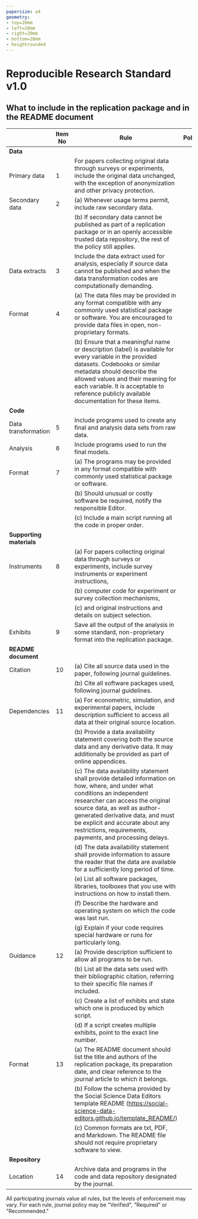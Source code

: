 ```yaml
---
papersize: a4
geometry:
- top=20mm
- left=20mm
- right=20mm
- bottom=20mm
- heightrounded
---
```

# Reproducible Research Standard v1.0
## What to include in the replication package and in the README document


| | Item No | Rule | Policy |
|---|-|-------|-|
| **Data** |
| Primary data | 1 | For papers collecting original data through surveys or experiments, include the original data unchanged, with the exception of anonymization and other privacy protection. | | 
| Secondary data | 2 | (a) Whenever usage terms permit, include raw secondary data. 
| | |(b) If secondary data cannot be published as part of a replication package or in an openly accessible trusted data repository, the rest of the policy still applies. | | 
| Data extracts | 3 | Include the data extract used for analysis, especially if source data cannot be published and when the data transformation codes are computationally demanding. | | 
| Format | 4 | (a) The data files may be provided in any format compatible with any commonly used statistical package or software. You are encouraged to provide data files in open, non-proprietary formats. 
| | |(b) Ensure that a meaningful name or description (label) is available for every variable in the provided datasets. Codebooks or similar metadata should describe the allowed values and their meaning for each variable. It is acceptable to reference publicly available documentation for these items. | | 
| **Code** |
| Data transformation | 5 | Include programs used to create any final and analysis data sets from raw data. | | 
| Analysis | 6 | Include programs used to run the final models. | | 
| Format | 7 | (a) The programs may be provided in any format compatible with commonly used statistical package or software. 
| | |(b) Should unusual or costly software be required, notify the responsible Editor. 
| | |(c) Include a main script running all the code in proper order. | | 
| **Supporting materials** |
| Instruments | 8 | (a) For papers collecting original data through surveys or experiments, include survey instruments or experiment instructions, 
| | |(b) computer code for experiment or survey collection mechanisms, 
| | |(c) and original instructions and details on subject selection. | | 
| Exhibits | 9 | Save all the output of the analysis in some standard, non-proprietary format into the replication package. | | 
| **README document** |
| Citation | 10 | (a) Cite all source data used in the paper, following journal guidelines. 
| | |(b) Cite all software packages used, following journal guidelines. | | 
| Dependencies | 11 | (a) For econometric, simulation, and experimental papers, include description sufficient to access all data at their original source location. 
| | |(b) Provide a data availability statement covering both the source data and any derivative data. It may additionally be provided as part of online appendices. 
| | |(c) The data availability statement shall provide detailed information on how, where, and under what conditions an independent researcher can access the original source data, as well as author-generated derivative data, and must be explicit and accurate about any restrictions, requirements, payments, and processing delays. 
| | |(d) The data availability statement shall provide information to assure the reader that the data are available for a sufficiently long period of time. 
| | |(e) List all software packages, libraries, toolboxes that you use with instructions on how to install them. 
| | |(f) Describe the hardware and operating system on which the code was last run. 
| | |(g) Explain if your code requires special hardware or runs for particularly long. | | 
| Guidance | 12 | (a) Provide description sufficient to allow all programs to be run. 
| | |(b) List all the data sets used with their bibliographic citation, referring to their specific file names if included. 
| | |(c) Create a list of exhibits and state which one is produced by which script. 
| | |(d) If a script creates multiple exhibits, point to the exact line number. | | 
| Format | 13 | (a) The README document should list the title and authors of the replication package, its preparation date, and clear reference to the journal article to which it belongs. 
| | |(b) Follow the schema provided by the Social Science Data Editors template README (https://social-science-data-editors.github.io/template_README/) 
| | |(c) Common formats are txt, PDF, and Markdown. The README file should not require proprietary software to view. | | 
| **Repository** |
| Location | 14 | Archive data and programs in the code and data repository designated by the journal. | | 

All participating journals value all rules, but the levels of enforcement may vary. For each rule, journal policy may be "Verified", "Required" or "Recommended."